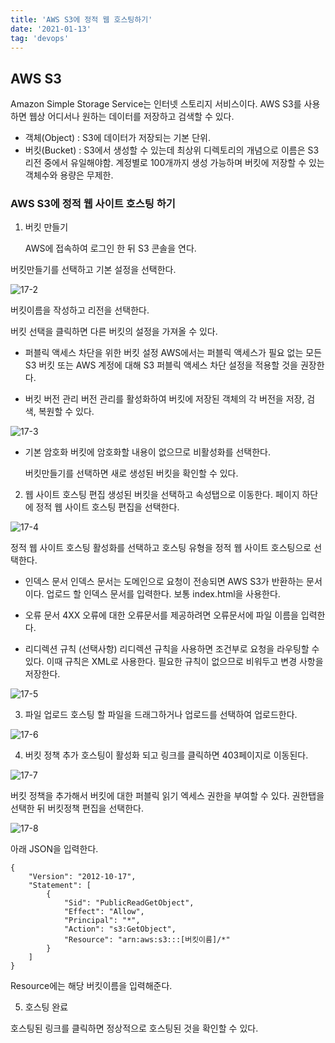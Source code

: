 ```yaml
---
title: 'AWS S3에 정적 웹 호스팅하기'
date: '2021-01-13'
tag: 'devops'
---
```


## AWS S3

Amazon Simple Storage Service는 인터넷 스토리지 서비스이다.
AWS S3를 사용하면 웹상 어디서나 원하는 데이터를 저장하고 검색할 수 있다.

- 객체(Object) : S3에 데이터가 저장되는 기본 단위.
- 버킷(Bucket) : S3에서 생성할 수 있는데 최상위 디렉토리의 개념으로 이름은 S3 리전 중에서 유일해야함.
  계정별로 100개까지 생성 가능하며 버킷에 저장할 수 있는 객체수와 용량은 무제한.

### AWS S3에 정적 웹 사이트 호스팅 하기

1. 버킷 만들기

   AWS에 접속하여 로그인 한 뒤 S3 콘솔을 연다.

버킷만들기를 선택하고 기본 설정을 선택한다.

![17-2](https://user-images.githubusercontent.com/60374596/104431124-e47bb780-55ca-11eb-9683-6a4a4b88f0b3.png)

버킷이름을 작성하고 리전을 선택한다.

버킷 선택을 클릭하면 다른 버킷의 설정을 가져올 수 있다.

- 퍼블릭 액세스 차단을 위한 버킷 설정
  AWS에서는 퍼블릭 액세스가 필요 없는 모든 S3 버킷 또는 AWS 계정에 대해 S3 퍼블릭 액세스 차단 설정을 적용할 것을 권장한다.

- 버킷 버전 관리
  버전 관리를 활성화하여 버킷에 저장된 객체의 각 버전을 저장, 검색, 복원할 수 있다.

![17-3](https://user-images.githubusercontent.com/60374596/104431200-f5c4c400-55ca-11eb-9299-6186c53ae598.png)

- 기본 암호화
  버킷에 암호화할 내용이 없으므로 비활성화를 선택한다.

  버킷만들기를 선택하면 새로 생성된 버킷을 확인할 수 있다.

2. 웹 사이트 호스팅 편집
   생성된 버킷을 선택하고 속성탭으로 이동한다.
   페이지 하단에 정적 웹 사이트 호스팅 편집을 선택한다.

![17-4](https://user-images.githubusercontent.com/60374596/104432305-3a9d2a80-55cc-11eb-94ed-9b851f73862a.png)

정적 웹 사이트 호스팅 활성화를 선택하고 호스팅 유형을 정적 웹 사이트 호스팅으로 선택한다.

- 인덱스 문서
  인덱스 문서는 도메인으로 요청이 전송되면 AWS S3가 반환하는 문서이다.
  업로드 할 인덱스 문서를 입력한다. 보통 index.html을 사용한다.

- 오류 문서
  4XX 오류에 대한 오류문서를 제공하려면 오류문서에 파일 이름을 입력한다.

- 리디렉션 규칙 (선택사항)
  리디렉션 규칙을 사용하면 조건부로 요청을 라우팅할 수 있다. 이때 규칙은 XML로 사용한다.
  필요한 규칙이 없으므로 비워두고 변경 사항을 저장한다.

![17-5](https://user-images.githubusercontent.com/60374596/104433508-84d2db80-55cd-11eb-8c9c-b1a58ce2ea7e.png)

3. 파일 업로드
   호스팅 할 파일을 드래그하거나 업로드를 선택하여 업로드한다.

![17-6](https://user-images.githubusercontent.com/60374596/104434608-c2843400-55ce-11eb-9e72-acf0e40c0754.png)

4. 버킷 정책 추가
   호스팅이 활성화 되고 링크를 클릭하면 403페이지로 이동된다.

![17-7](https://user-images.githubusercontent.com/60374596/104433735-c8c5e080-55cd-11eb-931a-755a2c421273.png)

버킷 정책을 추가해서 버킷에 대한 퍼블릭 읽기 엑세스 권한을 부여할 수 있다.
권한탭을 선택한 뒤 버킷정책 편집을 선택한다.

![17-8](https://user-images.githubusercontent.com/60374596/104434226-59042580-55ce-11eb-9c99-d4cf3e34d7ba.png)

아래 JSON을 입력한다.

```
{
    "Version": "2012-10-17",
    "Statement": [
        {
            "Sid": "PublicReadGetObject",
            "Effect": "Allow",
            "Principal": "*",
            "Action": "s3:GetObject",
            "Resource": "arn:aws:s3:::[버킷이름]/*"
        }
    ]
}
```

Resource에는 해당 버킷이름을 입력해준다.

5. 호스팅 완료

호스팅된 링크를 클릭하면 정상적으로 호스팅된 것을 확인할 수 있다.
